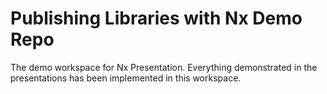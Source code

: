 # Publishing Libraries with Nx Demo Repo

The demo workspace for Nx Presentation. Everything demonstrated in the presentations has been implemented in this workspace.